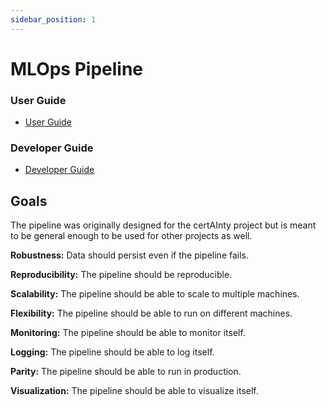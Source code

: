 ```yaml
---
sidebar_position: 1
---
```


# MLOps Pipeline

### User Guide
- [User Guide](category/user-guide)

### Developer Guide
- [Developer Guide](category/developer-guide)

## Goals

The pipeline was originally designed for the certAInty project but is meant to be general enough to be used for other projects as well.

**Robustness:** Data should persist even if the pipeline fails.

**Reproducibility:** The pipeline should be reproducible.

**Scalability:** The pipeline should be able to scale to multiple machines.

**Flexibility:** The pipeline should be able to run on different machines.

**Monitoring:** The pipeline should be able to monitor itself.

**Logging:** The pipeline should be able to log itself.

**Parity:** The pipeline should be able to run in production.

**Visualization:** The pipeline should be able to visualize itself.
